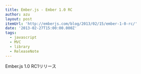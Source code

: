 ```yaml
---
title: Ember.js - Ember 1.0 RC
author: azu
layout: post
itemUrl: 'http://emberjs.com/blog/2013/02/15/ember-1-0-rc/'
date: '2013-02-27T15:00:00.000Z'
tags:
  - javascript
  - MVC
  - library
  - ReleaseNote
---
```

Ember.js 1.0 RC1リリース
